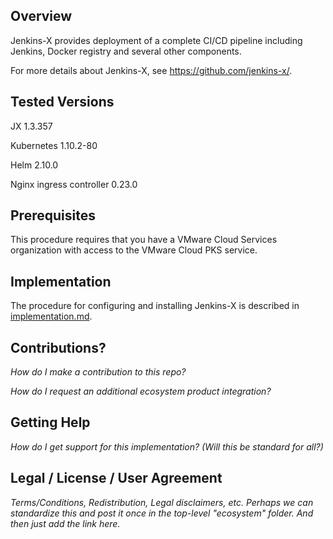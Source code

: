 ## Overview
Jenkins-X provides deployment of a complete CI/CD pipeline including Jenkins, Docker registry and several other components.

For more details about Jenkins-X, see <https://github.com/jenkins-x/>.

## Tested Versions

JX 1.3.357

Kubernetes 1.10.2-80

Helm 2.10.0

Nginx ingress controller 0.23.0

## Prerequisites
This procedure requires that you have a VMware Cloud Services organization with access to the VMware Cloud PKS service. 

## Implementation
The procedure for configuring and installing Jenkins-X is described in [implementation.md](./implementation.md).

## Contributions?
*How do I make a contribution to this repo?*

*How do I request an additional ecosystem product integration?*

## Getting Help
*How do I get support for this implementation? (Will this be standard for all?)*

## Legal / License / User Agreement
*Terms/Conditions, Redistribution, Legal disclaimers, etc. Perhaps we can standardize this and post it once in the top-level "ecosystem" folder. And then just add the link here.*